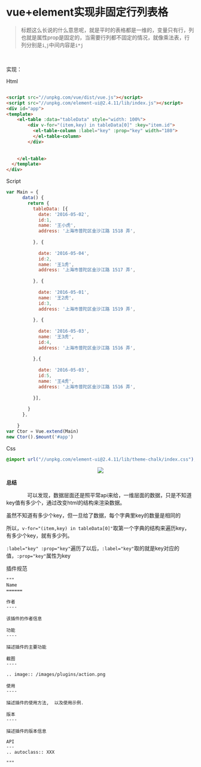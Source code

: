 # vue+element实现非固定行列表格

> 标题这么长说的什么意思呢，就是平时的表格都是一维的，变量只有行，列也就是属性prop是固定的，当需要行列都不固定的情况，就像乘法表，行列分别是`i`,`j`中间内容是`i*j`

<br>

实现：

Html

```html

<script src="//unpkg.com/vue/dist/vue.js"></script>
<script src="//unpkg.com/element-ui@2.4.11/lib/index.js"></script>
<div id="app">
<template>
    <el-table :data="tableData" style="width: 100%">
        <div v-for="(item,key) in tableData[0]" :key="item.id">
          <el-table-column :label="key" :prop="key" width="180">
          </el-table-column>
        </div>
      
      
    </el-table>
  </template>
</div>
```

Script

```javascript
var Main = {
      data() {
        return {
          tableData: [{
            date: '2016-05-02',
            id:1,
            name: '王小虎',
            address: '上海市普陀区金沙江路 1518 弄',
            
          }, {
          	
            date: '2016-05-04',
            id:2,
            name: '王1虎',
            address: '上海市普陀区金沙江路 1517 弄',
            
          }, {
          	
            date: '2016-05-01',
            name: '王2虎',
            id:3,
            address: '上海市普陀区金沙江路 1519 弄',
            
          }, {
         
            date: '2016-05-03',
            name: '王3虎',
            id:4,
            address: '上海市普陀区金沙江路 1516 弄',
            
          },{
        
            date: '2016-05-03',
            id:5,
            name: '王4虎',
            address: '上海市普陀区金沙江路 1516 弄',
            
          }],
      
        }
      },
      
    }
var Ctor = Vue.extend(Main)
new Ctor().$mount('#app')
```

Css

```scss
@import url("//unpkg.com/element-ui@2.4.11/lib/theme-chalk/index.css");
```

<center><img src="http://qiniu.s001.xin/d12r1.jpg"></center>

**总结**

&emsp;&emsp;&emsp;&emsp;可以发现，数据层面还是照平常api来给，一维层面的数据，只是不知道key值有多少个，通过改变html的结构来渲染数据。

虽然不知道有多少个key，但一旦给了数据，每个字典里key的数量是相同的

所以，`v-for="(item,key) in tableData[0]"`取第一个字典的结构来遍历key，有多少个key，就有多少列。

`:label="key" :prop="key"`遍历了以后，`:label="key"`取的就是key对应的值，`:prop="key"`属性为key

插件规范

```
"""
Name
======

作者
----

该插件的作者信息

功能
----

描述插件的主要功能

截图
----

.. image:: /images/plugins/action.png

使用
----

描述插件的使用方法,  以及使用示例.

版本
----

描述插件的版本信息

API
---
.. autoclass:: XXX

"""
```

